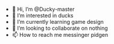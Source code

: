 - 👋 Hi, I’m @Ducky-master
- 👀 I’m interested in ducks
- 🌱 I’m currently learning game design
- 💞️ I’m looking to collaborate on nothing
- 📫 How to reach me messinger pidgen

<!---
Ducky-master/Ducky-master is a ✨ special ✨ repository because its `README.md` (this file) appears on your GitHub profile.
You can click the Preview link to take a look at your changes.
--->
